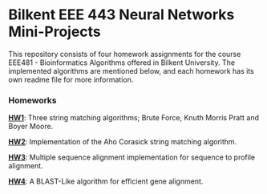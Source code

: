 # Bilkent EEE 443 Neural Networks Mini-Projects

This repository consists of four homework assignments for the course EEE481 - Bioinformatics Algorithms offered in Bilkent University. The implemented algorithms are mentioned below, and each homework has its own readme file for more information.

### Homeworks

 [**HW1**](HW1/README.txt): Three string matching algorithms; Brute Force, Knuth Morris Pratt and Boyer Moore.
 
 [**HW2**](HW2/README.txt): Implementation of the Aho Corasick string matching algorithm.
 
 [**HW3**](HW3/README.txt): Multiple sequence alignment implementation for sequence to profile alignment.
 
 [**HW4**](HW4/README.txt): A BLAST-Like algorithm for efficient gene alignment.
 
 
 
